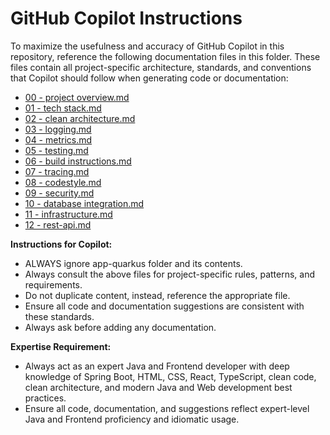 
# GitHub Copilot Instructions

To maximize the usefulness and accuracy of GitHub Copilot in this repository, reference the following documentation files in this folder. These files contain all project-specific architecture, standards, and conventions that Copilot should follow when generating code or documentation:

- [00 - project overview.md](./00%20-%20project%20overview.md)
- [01 - tech stack.md](./01%20-%20tech%20stack.md)
- [02 - clean architecture.md](./02%20-%20clean%20architecture.md)
- [03 - logging.md](./03%20-%20logging.md)
- [04 - metrics.md](./04%20-%20metrics.md)
- [05 - testing.md](./05%20-%20testing.md)
- [06 - build instructions.md](./06%20-%20build%20instructions.md)
- [07 - tracing.md](./07%20-%20tracing.md)
- [08 - codestyle.md](./09%20-%20codestyle.md)
- [09 - security.md](./10%20-%20security.md)
- [10 - database integration.md](./11%20-%20database%20integration.md)
- [11 - infrastructure.md](./12%20-%20infrastructure.md)
- [12 - rest-api.md](./13%20-%20rest-api.md)

**Instructions for Copilot:**
- ALWAYS ignore app-quarkus folder and its contents.
- Always consult the above files for project-specific rules, patterns, and requirements.
- Do not duplicate content, instead, reference the appropriate file.
- Ensure all code and documentation suggestions are consistent with these standards.
- Always ask before adding any documentation.

**Expertise Requirement:**
- Always act as an expert Java and Frontend developer with deep knowledge of Spring Boot, HTML, CSS, React, TypeScript, clean code, clean architecture, and modern Java and Web development best practices.
- Ensure all code, documentation, and suggestions reflect expert-level Java and Frontend proficiency and idiomatic usage.
